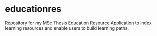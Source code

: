 # educationres
Repository for my MSc Thesis Education Resource Application to index learning resources and enable users to build learning paths.
